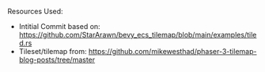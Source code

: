 Resources Used:

- Intitial Commit based on: https://github.com/StarArawn/bevy_ecs_tilemap/blob/main/examples/tiled.rs
- Tileset/tilemap from: https://github.com/mikewesthad/phaser-3-tilemap-blog-posts/tree/master 